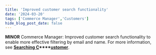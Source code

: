 ```yaml
---
title: 'Improved customer search functionality'
date: '2024-03-20'
tags: ['Commerce Manager','Customers']
hide_blog_post_date: false
---
```

**MINOR** Commerce Manager: Improved customer search functionality to enable more effective filtering by email and name. For more information, see **[Searching C](https://elasticpath.dev/docs/commerce-cloud/customer-management/cm-customers#searching-customers)****[ustomer](https://elasticpath.dev/docs/commerce-cloud/customer-management/cm-customers#searching-customers)**.
